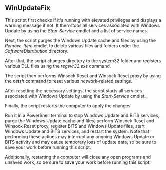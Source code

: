 <h2>WinUpdateFix</h2>

This script first checks if it's running with elevated privileges and displays a warning message if not. It then stops all services associated with Windows Update by using the <i>Stop-Service</i> cmdlet and a list of service names.

Next, the script purges the Windows Update cache and files by using the <i>Remove-Item</i> cmdlet to delete various files and folders under the <i>SoftwareDistribution</i> directory.

After that, the script changes directory to the system32 folder and registers various DLL files using the <i>regsvr32.exe</i> command.

The script then performs Winsock Reset and Winsock Reset proxy by using the <i>netsh</i> command to reset various network-related settings.

After resetting the necessary settings, the script starts all services associated with Windows Update by using the <i>Start-Service</i> cmdlet.

Finally, the script restarts the computer to apply the changes.

Run it in a PowerShell terminal to stop Windows Update and BITS services, purge the Windows Update cache and files, perform Winsock Reset and Winsock Reset proxy, register BITS and Windows Update files, start Windows Update and BITS services, and restart the system. Note that performing these actions may interrupt any ongoing Windows Update or BITS activity and may cause temporary loss of update data, so be sure to save your work before running this script. 

Additionally, restarting the computer will close any open programs and unsaved work, so be sure to save your work before running this script.
